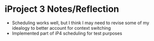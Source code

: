 iProject 3 Notes/Reflection
==========================

* Scheduling works well, but I think I may need to revise some of my idealogy to better account for context switching
* Implemented part of iP4 scheduling for test purposes